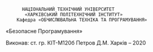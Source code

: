           НАЦІОНАЛЬНИЙ ТЕХНІЧНИЙ УНІВЕРСИТЕТ
           «ХАРКІВСЬКИЙ ПОЛІТЕХНІЧНИЙ ІНСТИТУТ»
        Кафедра «ОБЧИСЛЮВАЛЬНА ТЕХНІКА ТА ПРОГРАМУВАННЯ»
«Безопасне Програмування»


Виконав:
ст.  гр. КІТ-М120б
Петров Д.М.
Харків – 2020
